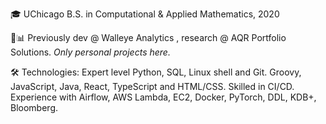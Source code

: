 🎓 UChicago B.S. in Computational & Applied Mathematics, 2020

💼📊 Previously dev @ Walleye Analytics , research @ AQR Portfolio Solutions. *Only personal projects here.*

🛠️ Technologies: Expert level Python, SQL, Linux shell and Git. Groovy, JavaScript, Java, React, TypeScript and HTML/CSS. Skilled in CI/CD. Experience with Airflow, AWS Lambda, EC2, Docker, PyTorch, DDL, KDB+, Bloomberg.
